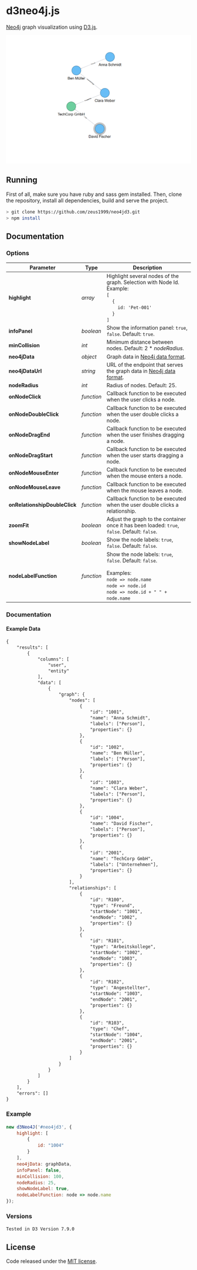 # d3neo4j.js

[Neo4j](https://github.com/neo4j) graph visualization using [D3.js](https://github.com/d3/d3).

![neo3jd3.js](preview.png)


## Running

First of all, make sure you have ruby and sass gem installed. Then, clone the repository, install all dependencies, build and serve the project.

```bash
> git clone https://github.com/zeus1999/neo4jd3.git
> npm install
```


## Documentation

### Options

| Parameter | Type | Description |
| --------- | ---- | ----------- |
| **highlight** | *array* | Highlight several nodes of the graph. Selection with Node Id.<br>Example:<br>`[`<br>&nbsp;&nbsp;&nbsp;&nbsp;`{`<br>&nbsp;&nbsp;&nbsp;&nbsp;&nbsp;&nbsp;&nbsp;&nbsp;`id: 'Pet-001'`<br>&nbsp;&nbsp;&nbsp;&nbsp;`}`<br>`]` |
| **infoPanel** | *boolean* | Show the information panel: `true`, `false`. Default: `true`. |
| **minCollision** | *int* | Minimum distance between nodes. Default: 2 * *nodeRadius*. |
| **neo4jData** | *object* | Graph data in [Neo4j data format](#neo4j-data-format). |
| **neo4jDataUrl** | *string* | URL of the endpoint that serves the graph data in [Neo4j data format](#neo4j-data-format). |
| **nodeRadius** | *int* | Radius of nodes. Default: 25. |
| **onNodeClick** | *function* | Callback function to be executed when the user clicks a node. |
| **onNodeDoubleClick** | *function* | Callback function to be executed when the user double clicks a node. |
| **onNodeDragEnd** | *function* | Callback function to be executed when the user finishes dragging a node. |
| **onNodeDragStart** | *function* | Callback function to be executed when the user starts dragging a node. |
| **onNodeMouseEnter** | *function* | Callback function to be executed when the mouse enters a node. |
| **onNodeMouseLeave** | *function* | Callback function to be executed when the mouse leaves a node. |
| **onRelationshipDoubleClick** | *function* | Callback function to be executed when the user double clicks a relationship. |
| **zoomFit** | *boolean* | Adjust the graph to the container once it has been loaded: `true`, `false`. Default: `false`. |
| **showNodeLabel** | *boolean* | Show the node labels: `true`, `false`. Default: `false`. |
| **nodeLabelFunction** | *function* | Show the node labels: `true`, `false`. Default: `false`. <br><br>Examples:<br>`node => node.name`<br>`node => node.id`<br>`node => node.id + " " + node.name`|


### Documentation

#### Example Data

```
{
    "results": [
        {
            "columns": [
                "user",
                "entity"
            ],
            "data": [
                {
                    "graph": {
                        "nodes": [
                            {
                                "id": "1001",
                                "name": "Anna Schmidt",
                                "labels": ["Person"],
                                "properties": {}
                            },
                            {
                                "id": "1002",
                                "name": "Ben Müller",
                                "labels": ["Person"],
                                "properties": {}
                            },
                            {
                                "id": "1003",
                                "name": "Clara Weber",
                                "labels": ["Person"],
                                "properties": {}
                            },
                            {
                                "id": "1004",
                                "name": "David Fischer",
                                "labels": ["Person"],
                                "properties": {}
                            },
                            {
                                "id": "2001",
                                "name": "TechCorp GmbH",
                                "labels": ["Unternehmen"],
                                "properties": {}
                            }
                        ],
                        "relationships": [
                            {
                                "id": "R100",
                                "type": "Freund",
                                "startNode": "1001",
                                "endNode": "1002",
                                "properties": {}
                            },
                            {
                                "id": "R101",
                                "type": "Arbeitskollege",
                                "startNode": "1002",
                                "endNode": "1003",
                                "properties": {}
                            },
                            {
                                "id": "R102",
                                "type": "Angestellter",
                                "startNode": "1003",
                                "endNode": "2001",
                                "properties": {}
                            },
                            {
                                "id": "R103",
                                "type": "Chef",
                                "startNode": "1004",
                                "endNode": "2001",
                                "properties": {}
                            }
                        ]
                    }
                }
            ]
        }
    ],
    "errors": []
}

```

### Example

<!-- Live example @ [https://zeus1999.github.io/d3neo4j/](https://zeus1999.github.io/d3neo4j/) -->

```javascript
new d3Neo4J('#neo4jd3', {
    highlight: [
        {
            id: "1004"
        }
    ],
    neo4jData: graphData,
    infoPanel: false,
    minCollision: 100,
    nodeRadius: 25,
    showNodeLabel: true,
    nodeLabelFunction: node => node.name
});
```


### Versions

    Tested in D3 Version 7.9.0


## License

Code released under the [MIT license](LICENSE).